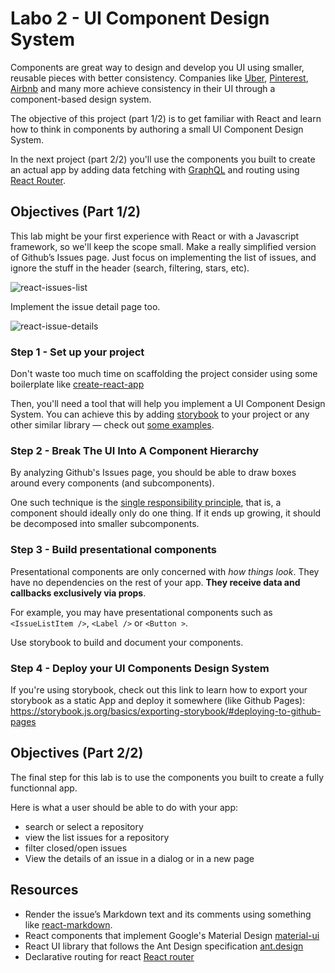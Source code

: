 # Labo 2 - UI Component Design System

Components are great way to design and develop you UI using smaller, reusable pieces with better consistency. Companies like [Uber](https://www.uber.design/case-studies/rebrand), [Pinterest](https://pinterest.github.io/gestalt/#/), [Airbnb](https://airbnb.design/building-a-visual-language/) and many more achieve consistency in their UI through a component-based design system.

The objective of this project (part 1/2) is to get familiar with React and learn how to think in components by authoring a small UI Component Design System. 

In the next project (part 2/2) you'll use the components you built to create an actual app by adding data fetching with [GraphQL](https://graphql.org/) and routing using [React Router](https://reacttraining.com/react-router/web/guides/quick-start).



## Objectives (Part 1/2)

This lab might be your first experience with React or with a Javascript framework, so we'll keep the scope small. Make a really simplified version of Github’s Issues page. Just focus on implementing the list of issues, and ignore the stuff in the header (search, filtering, stars, etc).



![react-issues-list](docs/react-issues-list.png)



Implement the issue detail page too. 

![react-issue-details](docs/react-issue-details.png)





### Step 1 - Set up your project

Don't waste too much time on scaffolding the project consider using some boilerplate like [create-react-app](https://facebook.github.io/create-react-app/)

Then, you'll need a tool that will help you implement a UI Component Design System. You can achieve this by adding [storybook](https://github.com/storybooks/storybook) to your project or any other similar library — check out [some examples](https://storybook.js.org/examples/).



### Step 2 - Break The UI Into A Component Hierarchy

By analyzing Github's Issues page, you should be able to draw boxes around every components (and subcomponents). 

One such technique is the [single responsibility principle](https://en.wikipedia.org/wiki/Single_responsibility_principle), that is, a component should ideally only do one thing. If it ends up growing, it should be decomposed into smaller subcomponents.



### Step 3 - Build presentational components

Presentational components are only concerned with *how things look*. They have no dependencies on the rest of your app. **They receive data and callbacks exclusively via props**. 

For example, you may have presentational components such as `<IssueListItem />`, `<Label />` or `<Button >`. 

Use storybook to build and document your components.



### Step 4 - Deploy your UI Components Design System

If you're using storybook, check out this link to learn how to export your storybook as a static App and deploy it somewhere (like Github Pages): https://storybook.js.org/basics/exporting-storybook/#deploying-to-github-pages



## Objectives (Part 2/2)

The final step for this lab is to use the components you built to create a fully functionnal app.

Here is what a user should be able to do with your app:
- search or select a repository
- view the list issues for a repository
- filter closed/open issues
- View the details of an issue in a dialog or in a new page



## Resources

- Render the issue’s Markdown text and its comments using something like [react-markdown](https://github.com/rexxars/react-markdown).
- React components that implement Google's Material Design [material-ui](https://material-ui.com/)
- React UI library that follows the Ant Design specification [ant.design](https://ant.design/docs/react/introduce)
- Declarative routing for react [React router](https://reacttraining.com/react-router/web/guides/quick-start) 



